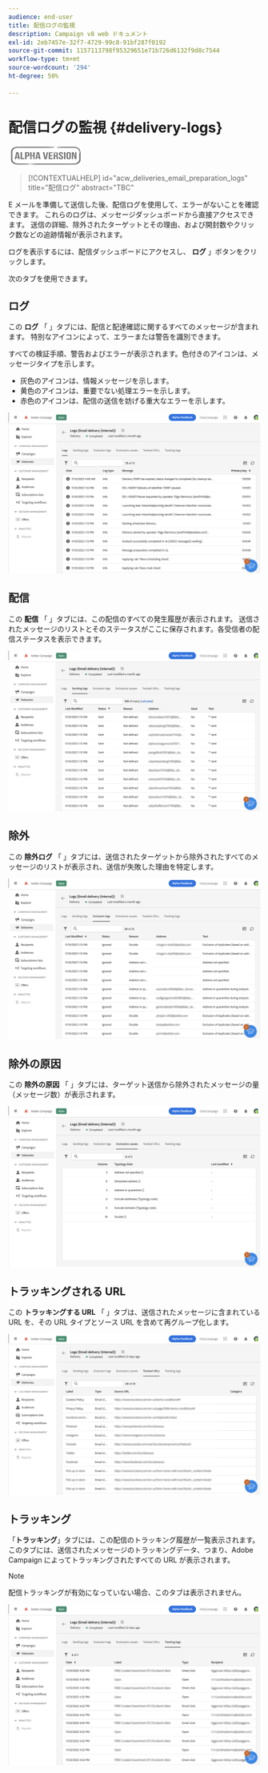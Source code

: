 ```yaml
---
audience: end-user
title: 配信ログの監視
description: Campaign v8 web ドキュメント
exl-id: 2eb7457e-32f7-4729-99c8-91bf287f0192
source-git-commit: 1157113798f95329651e71b726d6132f9d8c7544
workflow-type: tm+mt
source-wordcount: '294'
ht-degree: 50%

---
```


# 配信ログの監視 {#delivery-logs}

![](../assets/do-not-localize/badge.png)

>[!CONTEXTUALHELP]
>id="acw_deliveries_email_preparation_logs"
>title="配信ログ"
>abstract="TBC"

E メールを準備して送信した後、配信ログを使用して、エラーがないことを確認できます。 これらのログは、メッセージダッシュボードから直接アクセスできます。 送信の詳細、除外されたターゲットとその理由、および開封数やクリック数などの追跡情報が表示されます。

ログを表示するには、配信ダッシュボードにアクセスし、 **ログ** 」ボタンをクリックします。

次のタブを使用できます。

## ログ

この **ログ** 「 」タブには、配信と配達確認に関するすべてのメッセージが含まれます。 特別なアイコンによって、エラーまたは警告を識別できます。

すべての検証手順、警告およびエラーが表示されます。色付きのアイコンは、メッセージタイプを示します。

* 灰色のアイコンは、情報メッセージを示します。
* 黄色のアイコンは、重要でない処理エラーを示します。
* 赤色のアイコンは、配信の送信を妨げる重大なエラーを示します。

![](assets/logs.png)

## 配信

この **配信** 「 」タブには、この配信のすべての発生履歴が表示されます。 送信されたメッセージのリストとそのステータスがここに保存されます。各受信者の配信ステータスを表示できます。

![](assets/logs2.png)

## 除外

この **除外ログ** 「 」タブには、送信されたターゲットから除外されたすべてのメッセージのリストが表示され、送信が失敗した理由を特定します。

![](assets/logs3.png)

## 除外の原因

この **除外の原因** 「 」タブには、ターゲット送信から除外されたメッセージの量（メッセージ数）が表示されます。

![](assets/logs4.png)

## トラッキングされる URL

この **トラッキングする URL** 「 」タブは、送信されたメッセージに含まれている URL を、その URL タイプとソース URL を含めて再グループ化します。

![](assets/logs5.png)

## トラッキング

「**トラッキング**」タブには、この配信のトラッキング履歴が一覧表示されます。このタブには、送信されたメッセージのトラッキングデータ、つまり、Adobe Campaign によってトラッキングされたすべての URL が表示されます。

>[!NOTE]
>
>配信トラッキングが有効になっていない場合、このタブは表示されません。

![](assets/logs6.png)
